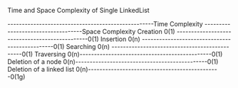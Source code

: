 Time and Space Complexity of Single LinkedList

---------------------------------------------------Time Complexity -----------------------------------Space Complexity
Creation                                              0(1) -----------------------------------------------0(1)
Insertion                                              0(n) -----------------------------------------------0(1)
Searching                                               0(n) ----------------------------------------------0(1)
Traversing                                               0(n)----------------------------------------------0(1)
Deletion of a node                                       0(n)----------------------------------------------0(1)
Deletion of a linked list                                0(n)----------------------------------------------0(1g)